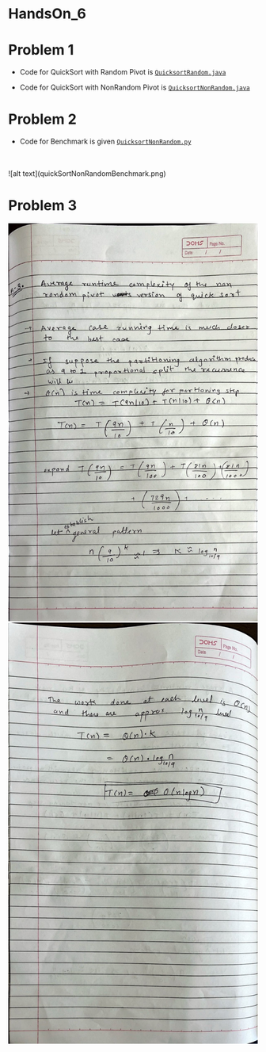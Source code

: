 # HandsOn_6

# Problem 1

* Code for QuickSort with Random Pivot  is  [`QuicksortRandom.java`](QuicksortRandom.java)

* Code for QuickSort with NonRandom Pivot  is  [`QuicksortNonRandom.java`](QuicksortNonRandom.java)

# Problem 2

* Code for Benchmark is given [`QuicksortNonRandom.py`](QuicksortNonRandom.py)
<br>
<br>
![alt text](quickSortNonRandomBenchmark.png)

# Problem 3

![alt text](3_1.jpg)
![alt text](3_2.jpg)